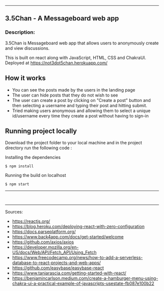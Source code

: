 -----------


## 3.5Chan - A Messageboard web app

### Description: <br>
3.5Chan is Messageboard web app that allows users to anonymously create and view discussions.

This is built on react along with JavaScript, HTML, CSS and ChakraUI. Deployed at https://not3dot5chan.herokuapp.com/

## How it works
* You can see the posts made by the users in the landing page
* The user can hide posts that they do not wish to see
* The user can create a post by clicking on "Create a post" button and then selecting a username and typing their post and hitting submit.
* Tried making users anonymous and allowing them to select a unique id/username every time they create a post without having to sign-in

## Running project locally

Download the project folder to your local machine and in the project directory run the following code :

Installing the dependencies 
```
$ npm install
```

Running the build on localhost
```
$ npm start
```
---------------



<br>



------------

Sources:

- https://reactjs.org/
- https://blog.heroku.com/deploying-react-with-zero-configuration
- https://docs.parseplatform.org/
- https://www.back4app.com/docs/get-started/welcome
- https://github.com/axios/axios
- https://developer.mozilla.org/en-US/docs/Web/API/Fetch_API/Using_Fetch
- https://www.freecodecamp.org/news/how-to-add-a-serverless-database-to-react-projects-and-web-apps/
- https://github.com/easybase/easybase-react
- https://www.taniarascia.com/getting-started-with-react/
- https://benjamincarlson.medium.com/create-a-hamburger-menu-using-chakra-ui-a-practical-example-of-javascripts-usestate-fb087e100b22
